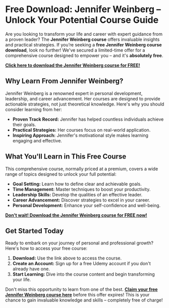# Free Download: Jennifer Weinberg – Unlock Your Potential Course Guide

Are you looking to transform your life and career with expert guidance from a proven leader? The **Jennifer Weinberg course** offers invaluable insights and practical strategies. If you’re seeking a **free Jennifer Weinberg course download**, look no further! We've secured a limited-time offer for a comprehensive course designed to empower you – and it's **absolutely free**.

[**Click here to download the Jennifer Weinberg course for FREE!**](https://udemywork.com/jennifer-weinberg)

## Why Learn From Jennifer Weinberg?

Jennifer Weinberg is a renowned expert in personal development, leadership, and career advancement. Her courses are designed to provide actionable strategies, not just theoretical knowledge. Here's why you should consider learning from her:

*   **Proven Track Record:** Jennifer has helped countless individuals achieve their goals.
*   **Practical Strategies:** Her courses focus on real-world application.
*   **Inspiring Approach:** Jennifer's motivational style makes learning engaging and effective.

## What You'll Learn in This Free Course

This comprehensive course, normally priced at a premium, covers a wide range of topics designed to unlock your full potential:

*   **Goal Setting:** Learn how to define clear and achievable goals.
*   **Time Management:** Master techniques to boost your productivity.
*   **Leadership Skills:** Develop the qualities of an effective leader.
*   **Career Advancement:** Discover strategies to excel in your career.
*   **Personal Development:** Enhance your self-confidence and well-being.

[**Don't wait! Download the Jennifer Weinberg course for FREE now!**](https://udemywork.com/jennifer-weinberg)

## Get Started Today

Ready to embark on your journey of personal and professional growth? Here's how to access your free course:

1.  **Download:** Use the link above to access the course.
2.  **Create an Account:** Sign up for a free Udemy account if you don't already have one.
3.  **Start Learning:** Dive into the course content and begin transforming your life.

Don't miss this opportunity to learn from one of the best. **[Claim your free Jennifer Weinberg course here](https://udemywork.com/jennifer-weinberg)** before this offer expires! This is your chance to gain invaluable knowledge and skills – completely free of charge!
